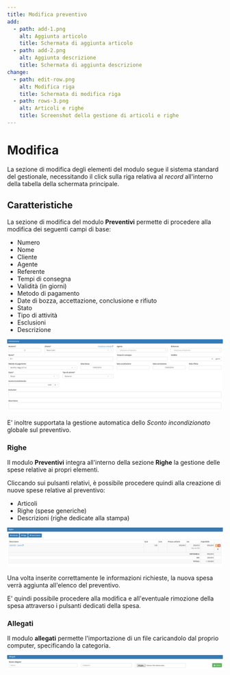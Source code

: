 ```yaml
---
title: Modifica preventivo
add:
  - path: add-1.png
    alt: Aggiunta articolo
    title: Schermata di aggiunta articolo
  - path: add-2.png
    alt: Aggiunta descrizione
    title: Schermata di aggiunta descrizione
change:
  - path: edit-row.png
    alt: Modifica riga
    title: Schermata di modifica riga
  - path: rows-3.png
    alt: Articoli e righe
    title: Screenshot della gestione di articoli e righe
---
```


# Modifica

La sezione di modifica degli elementi del modulo segue il sistema standard del gestionale, necessitando il click sulla riga relativa al _record_ all'interno della tabella della schermata principale.

## Caratteristiche

La sezione di modifica del modulo **Preventivi** permette di procedere alla modifica dei seguenti campi di base:

* Numero
* Nome
* Cliente
* Agente
* Referente
* Tempi di consegna
* Validità \(in giorni\)
* Metodo di pagamento
* Date di bozza, accettazione, conclusione e rifiuto
* Stato
* Tipo di attività
* Esclusioni
* Descrizione

![Screenshot modifica preventivi](../../../../.gitbook/assets/intestazione.PNG)

E' inoltre supportata la gestione automatica dello _Sconto incondizionato_ globale sul preventivo.

### Righe

Il modulo **Preventivi** integra all'interno della sezione **Righe** la gestione delle spese relative ai propri elementi.

Cliccando sui pulsanti relativi, è possibile procedere quindi alla creazione di nuove spese relative al preventivo:

* Articoli
* Righe \(spese generiche\)
* Descrizioni \(righe dedicate alla stampa\)

![](../../../../.gitbook/assets/righe%20%281%29.PNG)

Una volta inserite correttamente le informazioni richieste, la nuova spesa verrà aggiunta all'elenco del preventivo.

E' quindi possibile procedere alla modifica e all'eventuale rimozione della spesa attraverso i pulsanti dedicati della spesa.

### Allegati

Il modulo **allegati** permette l'importazione di un file caricandolo dal proprio computer, specificando la categoria.

![](../../../../.gitbook/assets/allegati%20%283%29.PNG)

